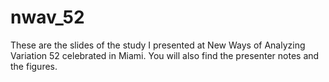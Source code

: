# nwav_52
These are the slides of the study I presented at New Ways of Analyzing Variation 52 celebrated in Miami. You will also find the presenter notes and the figures. 